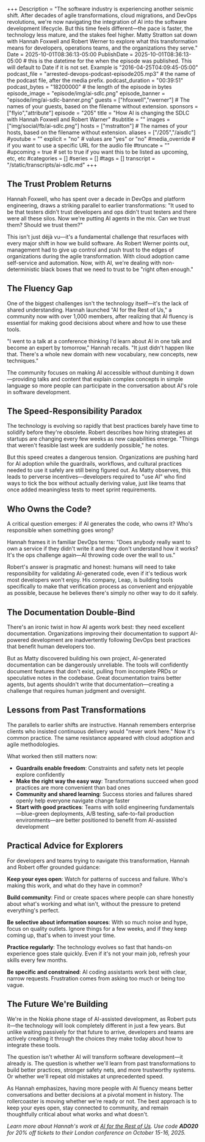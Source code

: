 +++
Description = "The software industry is experiencing another seismic shift. After decades of agile transformations, cloud migrations, and DevOps revolutions, we're now navigating the integration of AI into the software development lifecycle. But this time feels different—the pace is faster, the technology less mature, and the stakes feel higher. Matty Stratton sat down with Hannah Foxwell and Robert Werner to explore what this transformation means for developers, operations teams, and the organizations they serve."
Date = 2025-10-01T08:36:13-05:00
PublishDate = 2025-10-01T08:36:13-05:00 # this is the datetime for the when the episode was published. This will default to Date if it is not set. Example is "2016-04-25T04:09:45-05:00"
podcast_file = "arrested-devops-podcast-episode205.mp3" # the name of the podcast file, after the media prefix.
podcast_duration = "00:39:51"
podcast_bytes = "18200000" # the length of the episode in bytes
episode_image = "episode/img/ai-sdlc.png"
episode_banner = "episode/img/ai-sdlc-banner.png"
guests = ["hfoxwell","rwerner"] # The names of your guests, based on the filename without extension.
sponsors = ["flyio","attribute"]
episode = "205"
title = "How AI is changing the SDLC with Hannah Foxwell and Robert Warner"
#subtitle = ""
images = ["img/social/fb/ai-sdlc.png"]
hosts = ["mstratton"] # The names of your hosts, based on the filename without extension.
aliases = ["/205","/aisdlc"]
#youtube = ""
explicit = "no" # values are "yes" or "no"
#media_override # if you want to use a specific URL for the audio file
#truncate = ""
#upcoming = true # set to true if you want this to be listed as upcoming, etc, etc
#categories = []
#series = []
#tags = []
transcript = "/static/transcripts/ai-sdlc.md"
+++
## The Trust Problem Returns

Hannah Foxwell, who has spent over a decade in DevOps and platform engineering, draws a striking parallel to earlier transformations: "It used to be that testers didn't trust developers and ops didn't trust testers and there were all these silos. Now we're putting AI agents in the mix. Can we trust them? Should we trust them?"

This isn't just déjà vu—it's a fundamental challenge that resurfaces with every major shift in how we build software. As Robert Werner points out, management had to give up control and push trust to the edges of organizations during the agile transformation. With cloud adoption came self-service and automation. Now, with AI, we're dealing with non-deterministic black boxes that we need to trust to be "right often enough."

## The Fluency Gap

One of the biggest challenges isn't the technology itself—it's the lack of shared understanding. Hannah launched "AI for the Rest of Us," a community now with over 1,000 members, after realizing that AI fluency is essential for making good decisions about where and how to use these tools.

"I went to a talk at a conference thinking I'd learn about AI in one talk and become an expert by tomorrow," Hannah recalls. "It just didn't happen like that. There's a whole new domain with new vocabulary, new concepts, new techniques."

The community focuses on making AI accessible without dumbing it down—providing talks and content that explain complex concepts in simple language so more people can participate in the conversation about AI's role in software development.

## The Speed-Responsibility Paradox

The technology is evolving so rapidly that best practices barely have time to solidify before they're obsolete. Robert describes how hiring strategies at startups are changing every few weeks as new capabilities emerge. "Things that weren't feasible last week are suddenly possible," he notes.

But this speed creates a dangerous tension. Organizations are pushing hard for AI adoption while the guardrails, workflows, and cultural practices needed to use it safely are still being figured out. As Matty observes, this leads to perverse incentives—developers required to "use AI" who find ways to tick the box without actually deriving value, just like teams that once added meaningless tests to meet sprint requirements.

## Who Owns the Code?

A critical question emerges: if AI generates the code, who owns it? Who's responsible when something goes wrong?

Hannah frames it in familiar DevOps terms: "Does anybody really want to own a service if they didn't write it and they don't understand how it works? It's the ops challenge again—AI throwing code over the wall to us."

Robert's answer is pragmatic and honest: humans will need to take responsibility for validating AI-generated code, even if it's tedious work most developers won't enjoy. His company, Leap, is building tools specifically to make that verification process as convenient and enjoyable as possible, because he believes there's simply no other way to do it safely.

## The Documentation Double-Bind

There's an ironic twist in how AI agents work best: they need excellent documentation. Organizations improving their documentation to support AI-powered development are inadvertently following DevOps best practices that benefit human developers too.

But as Matty discovered building his own project, AI-generated documentation can be dangerously unreliable. The tools will confidently document features that don't exist, pulling from incomplete PRDs or speculative notes in the codebase. Great documentation trains better agents, but agents shouldn't write that documentation—creating a challenge that requires human judgment and oversight.

## Lessons from Past Transformations

The parallels to earlier shifts are instructive. Hannah remembers enterprise clients who insisted continuous delivery would "never work here." Now it's common practice. The same resistance appeared with cloud adoption and agile methodologies.

What worked then still matters now:
- **Guardrails enable freedom**: Constraints and safety nets let people explore confidently
- **Make the right way the easy way**: Transformations succeed when good practices are more convenient than bad ones
- **Community and shared learning**: Success stories and failures shared openly help everyone navigate change faster
- **Start with good practices**: Teams with solid engineering fundamentals—blue-green deployments, A/B testing, safe-to-fail production environments—are better positioned to benefit from AI-assisted development

## Practical Advice for Explorers

For developers and teams trying to navigate this transformation, Hannah and Robert offer grounded guidance:

**Keep your eyes open**: Watch for patterns of success and failure. Who's making this work, and what do they have in common?

**Build community**: Find or create spaces where people can share honestly about what's working and what isn't, without the pressure to pretend everything's perfect.

**Be selective about information sources**: With so much noise and hype, focus on quality outlets. Ignore things for a few weeks, and if they keep coming up, that's when to invest your time.

**Practice regularly**: The technology evolves so fast that hands-on experience goes stale quickly. Even if it's not your main job, refresh your skills every few months.

**Be specific and constrained**: AI coding assistants work best with clear, narrow requests. Frustration comes from asking too much or being too vague.

## The Future We're Building

We're in the Nokia phone stage of AI-assisted development, as Robert puts it—the technology will look completely different in just a few years. But unlike waiting passively for that future to arrive, developers and teams are actively creating it through the choices they make today about how to integrate these tools.

The question isn't whether AI will transform software development—it already is. The question is whether we'll learn from past transformations to build better practices, stronger safety nets, and more trustworthy systems. Or whether we'll repeat old mistakes at unprecedented speed.

As Hannah emphasizes, having more people with AI fluency means better conversations and better decisions at a pivotal moment in history. The rollercoaster is moving whether we're ready or not. The best approach is to keep your eyes open, stay connected to community, and remain thoughtfully critical about what works and what doesn't.

*Learn more about Hannah's work at [AI for the Rest of Us](https://aifortherestofus.live/). Use code **ADO20** for 20% off tickets to their London conference on October 15-16, 2025.*
